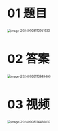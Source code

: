 # 01 题目

<img src="https://cvp.oss-cn-shanghai.aliyuncs.com/202409081109995.png" alt="image-20240908110951930" style="zoom:50%;" />



# 02 答案

<img src="https://cvp.oss-cn-shanghai.aliyuncs.com/202409081139545.png" alt="image-20240908113949480" style="zoom:50%;" />



# 03 视频

<img src="https://cvp.oss-cn-shanghai.aliyuncs.com/202409081144080.png" alt="image-20240908114435010" style="zoom:50%;" />

